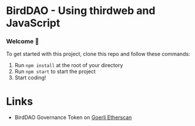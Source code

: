 # BirdDAO - Using thirdweb and JavaScript

### **Welcome 👋**
To get started with this project, clone this repo and follow these commands:

1. Run `npm install` at the root of your directory
2. Run `npm start` to start the project
3. Start coding!

# Links
- BirdDAO Governance Token on [Goerli Etherscan](https://goerli.etherscan.io/token/0xf5ad13e83eb41183a408e37f4ac41eb943e0d0f6)